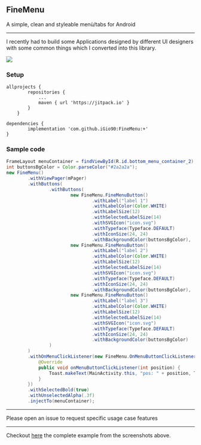 ## FineMenu

A simple, clean and styleable menù/tabs for Android

--------

I recently had to build some Applications designed by different UI designers with some common things which I converted into this library.

![](https://media.giphy.com/media/YlAho8rZB0axdtUW3B/giphy.gif)

### Setup

```
allprojects {
		repositories {
			...
			maven { url 'https://jitpack.io' }
		}
	}
```

```
dependencies {
        implementation 'com.github.iGio90:FineMenu:+'
}
```

### Sample code

```java
FrameLayout menuContainer = findViewById(R.id.bottom_menu_container_2);
int buttonsBgColor = Color.parseColor("#2a2a2a");
new FineMenu()
        .withViewPager(mPager)
        .withButtons(
                .withButtons(
                        new FineMenu.FineMenuButton()
                                .withLabel("label 1")
                                .withLabelColor(Color.WHITE)
                                .withLabelSize(12)
                                .withSelectedLabelSize(14)
                                .withSVGIcon("icon.svg")
                                .withTypeface(Typeface.DEFAULT)
                                .withIconSize(24, 24)
                                .withBackgroundColor(buttonsBgColor),
                        new FineMenu.FineMenuButton()
                                .withLabel("label 2")
                                .withLabelColor(Color.WHITE)
                                .withLabelSize(12)
                                .withSelectedLabelSize(14)
                                .withSVGIcon("icon.svg")
                                .withTypeface(Typeface.DEFAULT)
                                .withIconSize(24, 24)
                                .withBackgroundColor(buttonsBgColor),
                        new FineMenu.FineMenuButton()
                                .withLabel("label 3")
                                .withLabelColor(Color.WHITE)
                                .withLabelSize(12)
                                .withSelectedLabelSize(14)
                                .withSVGIcon("icon.svg")
                                .withTypeface(Typeface.DEFAULT)
                                .withIconSize(24, 24)
                                .withBackgroundColor(buttonsBgColor)
                )
        )
        .withOnMenuClickListener(new FineMenu.OnMenuButtonClickListener() {
            @Override
            public void onMenuButtonClickListener(int position) {
                Toast.makeText(MainActivity.this, "pos: " + position, Toast.LENGTH_SHORT).show();
            }
        })
        .withSelectedBold(true)
        .withUnselectedAlpha(.3f)
        .injectTo(menuContainer);
```
----

Please open an issue to request specific usage case features

----


Checkout [here](https://github.com/iGio90/FineMenu/blob/master/finemenuexample/src/main/java/com/igio90/finemenuexample/MainActivity.java) the complete example from the screenshots above.
